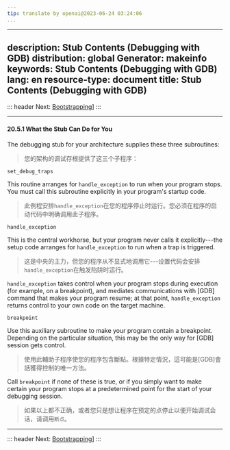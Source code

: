 ```yaml
---
tip: translate by openai@2023-06-24 03:24:06
...
```

---
description: Stub Contents (Debugging with GDB)
distribution: global
Generator: makeinfo
keywords: Stub Contents (Debugging with GDB)
lang: en
resource-type: document
title: Stub Contents (Debugging with GDB)
---
::: header
Next: [Bootstrapping](Bootstrapping.html#Bootstrapping)]
:::

---

#### 20.5.1 What the Stub Can Do for You


The debugging stub for your architecture supplies these three subroutines:

> 您的架构的调试存根提供了这三个子程序：

`set_debug_traps`


This routine arranges for `handle_exception` to run when your program stops. You must call this subroutine explicitly in your program's startup code.

> 此例程安排`handle_exception`在您的程序停止时运行。您必须在程序的启动代码中明确调用此子程序。

`handle_exception`


This is the central workhorse, but your program never calls it explicitly---the setup code arranges for `handle_exception` to run when a trap is triggered.

> 这是中央的主力，但您的程序从不显式地调用它---设置代码会安排`handle_exception`在触发陷阱时运行。

`handle_exception` takes control when your program stops during execution (for example, on a breakpoint), and mediates communications with [GDB] command that makes your program resume; at that point, `handle_exception` returns control to your own code on the target machine.

`breakpoint`


Use this auxiliary subroutine to make your program contain a breakpoint. Depending on the particular situation, this may be the only way for [GDB] session gets control.

> 使用此輔助子程序使您的程序包含斷點。根據特定情況，這可能是[GDB]會話獲得控制的唯一方法。


Call `breakpoint` if none of these is true, or if you simply want to make certain your program stops at a predetermined point for the start of your debugging session.

> 如果以上都不正确，或者您只是想让程序在预定的点停止以便开始调试会话，请调用`断点`。

---

::: header
Next: [Bootstrapping](Bootstrapping.html#Bootstrapping)]
:::

